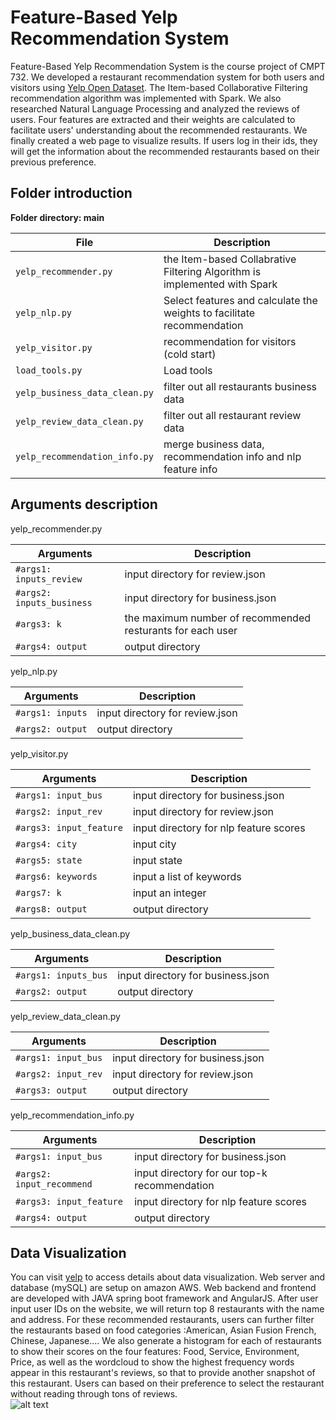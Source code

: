 # Feature-Based Yelp Recommendation System

Feature-Based Yelp Recommendation System is the course project of CMPT 732. We developed a restaurant recommendation
system for both users and visitors using [Yelp Open Dataset](https://www.yelp.com/dataset/challenge). The Item-based Collaborative Filtering recommendation algorithm was implemented with Spark. We also researched Natural Language Processing and analyzed the reviews of users. Four features are extracted and their weights are calculated to facilitate users' understanding about the recommended restaurants. We finally created a web page to visualize results. If users log in their ids, they will get the information about the recommended restaurants based on their previous preference.


## Folder introduction
**Folder directory: main**

| File | Description |
| --- | --- |
| `yelp_recommender.py` | the Item-based Collabrative Filtering Algorithm is implemented with Spark |
| `yelp_nlp.py` | Select features and calculate the weights to facilitate recommendation |
| `yelp_visitor.py` | recommendation for visitors (cold start) |
| `load_tools.py` | Load tools |
| `yelp_business_data_clean.py` | filter out all restaurants business data |
| `yelp_review_data_clean.py` | filter out all restaurant review data |
| `yelp_recommendation_info.py` | merge business data, recommendation info and nlp feature info |

## Arguments description
yelp_recommender.py

| Arguments | Description |
| --- | --- |
| `#args1: inputs_review` | input directory for review.json |
| `#args2: inputs_business` | input directory for business.json |
| `#args3: k` | the maximum number of recommended resturants for each user |
| `#args4: output` | output directory |


yelp_nlp.py

| Arguments | Description |
| --- | --- |
| `#args1: inputs` | input directory for review.json |
| `#args2: output` | output directory |


yelp_visitor.py

| Arguments | Description |
| --- | --- |
| `#args1: input_bus` | input directory for business.json |
| `#args2: input_rev` | input directory for review.json |
| `#args3: input_feature` | input directory for nlp feature scores |
| `#args4: city` | input city |
| `#args5: state` | input state |
| `#args6: keywords` | input a list of keywords|
| `#args7: k` | input an integer |
| `#args8: output` | output directory |


yelp_business_data_clean.py

| Arguments | Description |
| --- | --- |
| `#args1: inputs_bus` | input directory for business.json |
| `#args2: output` | output directory |


yelp_review_data_clean.py

| Arguments | Description |
| --- | --- |
| `#args1: input_bus` | input directory for business.json |
| `#args2: input_rev` | input directory for review.json |
| `#args3: output` | output directory |


yelp_recommendation_info.py

| Arguments | Description |
| --- | --- |
| `#args1: input_bus` | input directory for business.json |
| `#args2: input_recommend` | input directory for our top-k recommendation |
| `#args3: input_feature` | input directory for nlp feature scores |
| `#args4: output` | output directory |


## Data Visualization

You can visit [yelp](https://github.com/cmpt732/yelp) to access details about data visualization. Web server and database (mySQL) are setup on amazon AWS. Web backend and frontend are developed with JAVA spring boot framework and AngularJS. After user input user IDs on the website,  we will return top 8 restaurants with the name and address. For these recommended restaurants, users can further filter the restaurants based on food categories :American, Asian Fusion French, Chinese, Japanese.... We also generate a histogram for each of restaurants to show their scores on the four features: Food, Service, Environment, Price, as well as the wordcloud to show the highest frequency words appear in this restaurant's reviews, so that to provide another snapshot of this restaurant. Users can based on their preference to select the restaurant without reading through tons of reviews.   
![alt text](https://github.com/xiangdaniel/Yelp-Recommender/blob/master/images/webpage.png)
